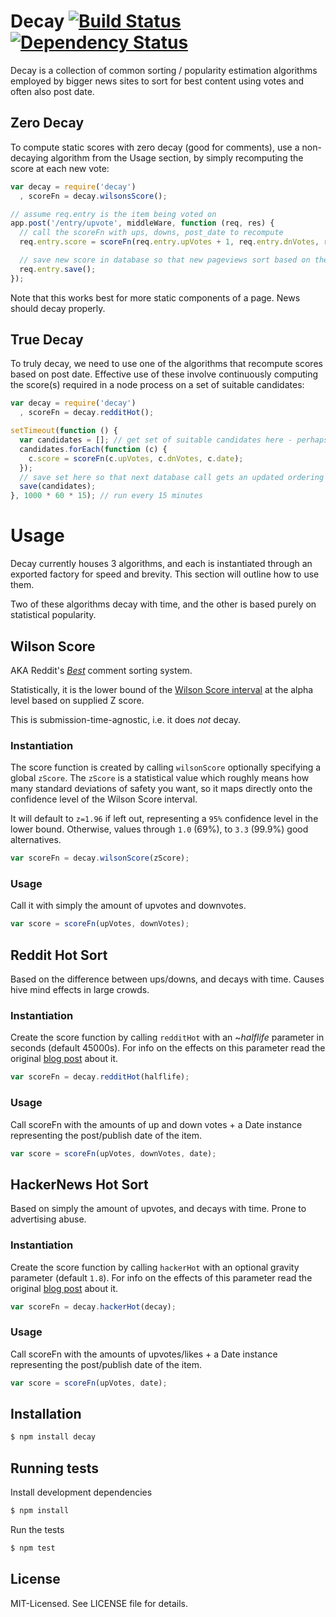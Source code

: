 # Decay [![Build Status](https://secure.travis-ci.org/clux/decay.png)](http://travis-ci.org/clux/decay) [![Dependency Status](https://david-dm.org/clux/decay.png)](https://david-dm.org/clux/decay)

Decay is a collection of common sorting / popularity estimation algorithms employed by bigger news sites to sort for best content using votes and often also post date.

## Zero Decay
To compute static scores with zero decay (good for comments), use a non-decaying algorithm from the Usage section, by simply recomputing the score at each new vote:

```js
var decay = require('decay')
  , scoreFn = decay.wilsonsScore();

// assume req.entry is the item being voted on
app.post('/entry/upvote', middleWare, function (req, res) {
  // call the scoreFn with ups, downs, post_date to recompute
  req.entry.score = scoreFn(req.entry.upVotes + 1, req.entry.dnVotes, req.entry.postDate);

  // save new score in database so that new pageviews sort based on the new score
  req.entry.save();
});
```

Note that this works best for more static components of a page. News should decay properly.

## True Decay
To truly decay, we need to use one of the algorithms that recompute scores based on post date.
Effective use of these involve continuously computing the score(s) required in a node process on a set of suitable candidates:

```js
var decay = require('decay')
  , scoreFn = decay.redditHot();

setTimeout(function () {
  var candidates = []; // get set of suitable candidates here - perhaps via stored recent || popular items in redis
  candidates.forEach(function (c) {
    c.score = scoreFn(c.upVotes, c.dnVotes, c.date);
  });
  // save set here so that next database call gets an updated ordering
  save(candidates);
}, 1000 * 60 * 15); // run every 15 minutes
```


# Usage

Decay currently houses 3 algorithms, and each is instantiated through an exported factory for speed and brevity. This section will outline how to use them.

Two of these algorithms decay with time, and the other is based purely on statistical popularity.


## Wilson Score
AKA Reddit's *[Best](http://blog.reddit.com/2009/10/reddits-new-comment-sorting-system.html)* comment sorting system.

Statistically, it is the lower bound of the [Wilson Score interval](http://en.wikipedia.org/wiki/Binomial_proportion_confidence_interval) at the alpha level based on supplied Z score.

This is submission-time-agnostic, i.e. it does *not* decay.

### Instantiation
The score function is created by calling `wilsonScore` optionally specifying a global `zScore`.
The `zScore` is a statistical value which roughly means how many standard deviations of safety you want, so it maps directly onto the confidence level of the Wilson Score interval.

It will default to `z=1.96` if left out, representing a `95%` confidence level in the lower bound. Otherwise, values through `1.0` (69%), to `3.3` (99.9%) good alternatives.

```js
var scoreFn = decay.wilsonScore(zScore);
```

### Usage
Call it with simply the amount of upvotes and downvotes.

```js
var score = scoreFn(upVotes, downVotes);
```



## Reddit Hot Sort
Based on the difference between ups/downs, and decays with time. Causes hive mind effects in large crowds.

### Instantiation
Create the score function by calling `redditHot` with an ~_halflife_ parameter in seconds (default 45000s). For info on the effects on this parameter read the original [blog post](http://amix.dk/blog/post/19588) about it.

```js
var scoreFn = decay.redditHot(halflife);
```

### Usage
Call scoreFn with the amounts of up and down votes + a Date instance representing the post/publish date of the item.

```js
var score = scoreFn(upVotes, downVotes, date);
```

## HackerNews Hot Sort
Based on simply the amount of upvotes, and decays with time. Prone to advertising abuse.

### Instantiation
Create the score function by calling `hackerHot` with an optional gravity parameter (default `1.8`). For info on the effects of this parameter read the original [blog post](http://amix.dk/blog/post/19574) about it.

```js
var scoreFn = decay.hackerHot(decay);
```

### Usage
Call scoreFn with the amounts of upvotes/likes + a Date instance representing the post/publish date of the item.

```js
var score = scoreFn(upVotes, date);
```

## Installation

```bash
$ npm install decay
```

## Running tests
Install development dependencies

```bash
$ npm install
```

Run the tests

```bash
$ npm test
```

## License
MIT-Licensed. See LICENSE file for details.
